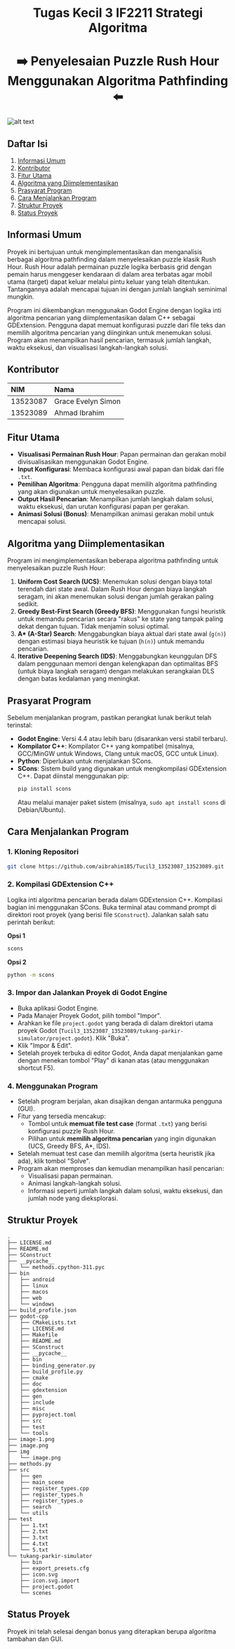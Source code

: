 <h1 align="center">Tugas Kecil 3 IF2211 Strategi Algoritma</h1>
<h1 align="center">➡️ Penyelesaian Puzzle Rush Hour Menggunakan Algoritma Pathfinding ⬅️</h1>

![alt text](<img/image.png>)

## Daftar Isi
1. [Informasi Umum](#informasi-umum)
2. [Kontributor](#kontributor)
3. [Fitur Utama](#fitur-utama)
4. [Algoritma yang Diimplementasikan](#algoritma-yang-diimplementasikan)
5. [Prasyarat Program](#prasyarat-program)
6. [Cara Menjalankan Program](#cara-menjalankan-program)
7. [Struktur Proyek](#struktur-proyek)
8. [Status Proyek](#status-proyek)

## Informasi Umum
Proyek ini bertujuan untuk mengimplementasikan dan menganalisis berbagai algoritma pathfinding dalam menyelesaikan puzzle klasik Rush Hour. Rush Hour adalah permainan puzzle logika berbasis grid dengan pemain harus menggeser kendaraan di dalam area terbatas agar mobil utama (target) dapat keluar melalui pintu keluar yang telah ditentukan. Tantangannya adalah mencapai tujuan ini dengan jumlah langkah seminimal mungkin.

Program ini dikembangkan menggunakan Godot Engine dengan logika inti algoritma pencarian yang diimplementasikan dalam C++ sebagai GDExtension. Pengguna dapat memuat konfigurasi puzzle dari file teks dan memilih algoritma pencarian yang diinginkan untuk menemukan solusi. Program akan menampilkan hasil pencarian, termasuk jumlah langkah, waktu eksekusi, dan visualisasi langkah-langkah solusi.

## Kontributor
| NIM      | Nama                 |
| :------- | :------------------- |
| 13523087 | Grace Evelyn Simon   |
| 13523089 | Ahmad Ibrahim        |

## Fitur Utama
* **Visualisasi Permainan Rush Hour**: Papan permainan dan gerakan mobil divisualisasikan menggunakan Godot Engine.
* **Input Konfigurasi**: Membaca konfigurasi awal papan dan bidak dari file `.txt`.
* **Pemilihan Algoritma**: Pengguna dapat memilih algoritma pathfinding yang akan digunakan untuk menyelesaikan puzzle.
* **Output Hasil Pencarian**: Menampilkan jumlah langkah dalam solusi, waktu eksekusi, dan urutan konfigurasi papan per gerakan.
* **Animasi Solusi (Bonus)**: Menampilkan animasi gerakan mobil untuk mencapai solusi.

## Algoritma yang Diimplementasikan
Program ini mengimplementasikan beberapa algoritma pathfinding untuk menyelesaikan puzzle Rush Hour:
1.  **Uniform Cost Search (UCS)**: Menemukan solusi dengan biaya total terendah dari state awal. Dalam Rush Hour dengan biaya langkah seragam, ini akan menemukan solusi dengan jumlah gerakan paling sedikit.
2.  **Greedy Best-First Search (Greedy BFS)**: Menggunakan fungsi heuristik untuk memandu pencarian secara "rakus" ke state yang tampak paling dekat dengan tujuan. Tidak menjamin solusi optimal.
3.  **A\* (A-Star) Search**: Menggabungkan biaya aktual dari state awal (`g(n)`) dengan estimasi biaya heuristik ke tujuan (`h(n)`) untuk memandu pencarian.
4.  **Iterative Deepening Search (IDS)**: Menggabungkan keunggulan DFS dalam penggunaan memori dengan kelengkapan dan optimalitas BFS (untuk biaya langkah seragam) dengan melakukan serangkaian DLS dengan batas kedalaman yang meningkat.

## Prasyarat Program
Sebelum menjalankan program, pastikan perangkat lunak berikut telah terinstal:

* **Godot Engine**: Versi 4.4 atau lebih baru (disarankan versi stabil terbaru).
* **Kompilator C++**: Kompilator C++ yang kompatibel (misalnya, GCC/MinGW untuk Windows, Clang untuk macOS, GCC untuk Linux).
* **Python**: Diperlukan untuk menjalankan SCons.
* **SCons**: Sistem build yang digunakan untuk mengkompilasi GDExtension C++. Dapat diinstal menggunakan pip:
    ```bash
    pip install scons
    ```
    Atau melalui manajer paket sistem (misalnya, `sudo apt install scons` di Debian/Ubuntu).

## Cara Menjalankan Program
### 1. Kloning Repositori
```bash
git clone https://github.com/aibrahim185/Tucil3_13523087_13523089.git
```

### 2. Kompilasi GDExtension C++
Logika inti algoritma pencarian berada dalam GDExtension C++. Kompilasi bagian ini menggunakan SCons. Buka terminal atau command prompt di direktori root proyek (yang berisi file `SConstruct`).
Jalankan salah satu perintah berikut:

**Opsi 1**
```bash
scons
```

**Opsi 2**
```bash
python -m scons
```

### 3. Impor dan Jalankan Proyek di Godot Engine
* Buka aplikasi Godot Engine.
* Pada Manajer Proyek Godot, pilih tombol "Impor".
* Arahkan ke file `project.godot` yang berada di dalam direktori utama proyek Godot (`Tucil3_13523087_13523089/tukang-parkir-simulator/project.godot`). Klik "Buka".
* Klik "Impor & Edit".
* Setelah proyek terbuka di editor Godot, Anda dapat menjalankan game dengan menekan tombol "Play" di kanan atas (atau menggunakan shortcut F5).

### 4. Menggunakan Program
* Setelah program berjalan, akan disajikan dengan antarmuka pengguna (GUI).
* Fitur yang tersedia mencakup:
    * Tombol untuk **memuat file test case** (format `.txt`) yang berisi konfigurasi puzzle Rush Hour.
    * Pilihan untuk **memilih algoritma pencarian** yang ingin digunakan (UCS, Greedy BFS, A\*, IDS).
* Setelah memuat test case dan memilih algoritma (serta heuristik jika ada), klik tombol "Solve".
* Program akan memproses dan kemudian menampilkan hasil pencarian:
    * Visualisasi papan permainan.
    * Animasi langkah-langkah solusi.
    * Informasi seperti jumlah langkah dalam solusi, waktu eksekusi, dan jumlah node yang dieksplorasi.

## Struktur Proyek
```
.
├── LICENSE.md
├── README.md
├── SConstruct
├── __pycache__
│   └── methods.cpython-311.pyc
├── bin
│   ├── android
│   ├── linux
│   ├── macos
│   ├── web
│   └── windows
├── build_profile.json
├── godot-cpp
│   ├── CMakeLists.txt
│   ├── LICENSE.md
│   ├── Makefile
│   ├── README.md
│   ├── SConstruct
│   ├── __pycache__
│   ├── bin
│   ├── binding_generator.py
│   ├── build_profile.py
│   ├── cmake
│   ├── doc
│   ├── gdextension
│   ├── gen
│   ├── include
│   ├── misc
│   ├── pyproject.toml
│   ├── src
│   ├── test
│   └── tools
├── image-1.png
├── image.png
├── img
│   └── image.png
├── methods.py
├── src
│   ├── gen
│   ├── main_scene
│   ├── register_types.cpp
│   ├── register_types.h
│   ├── register_types.o
│   ├── search
│   └── utils
├── test
│   ├── 1.txt
│   ├── 2.txt
│   ├── 3.txt
│   ├── 4.txt
│   └── 5.txt
└── tukang-parkir-simulator
    ├── bin
    ├── export_presets.cfg
    ├── icon.svg
    ├── icon.svg.import
    ├── project.godot
    └── scenes
```

## Status Proyek
Proyek ini telah selesai dengan bonus yang diterapkan berupa algoritma tambahan dan GUI.